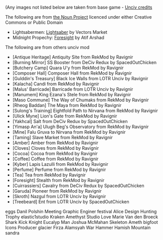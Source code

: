 
(Any images not listed below are taken from base game - [Unciv credits](https://github.com/yairm210/Unciv/blob/master/docs/Credits.md)

The following are from [the Noun Project](https://thenounproject.com) licenced under either Creative Commons or Public Domain
* Lightsabermen: [Lightsaber](https://thenounproject.com/icon/lightsaber-1933705/) by Vectors Market
* Midnight Propechy: [Foresight](https://thenounproject.com/term/foresight/3293552/) by Atif Arshad

The following are from others unciv mod
* [Antique Heritage] Antiquity Site from RekMod by Ravignir
* [Burning Mirror] SS Booster from DeCiv Redux by SpacedOutChicken
* [Butchery Camp] Quara U'y from RekMod by Ravignir
* [Composer Hall] Composer Hall from RekMod by Ravignir
* [Gulddin's Treasury] Black Ice Walls from LOTR Unciv by Ravignir
* [Kalacha] Candi from RekMod by Ravignir
* [Malus' Barricade] Barricade from LOTR Unciv by Ravignir
* [Manumem] King Ezana's Stele from RekMod by Ravignir
* [Maso Commune] The Way of Chumaks from RekMod by Ravignir
* [Rheog Baddan] The Maya from RekMod by Ravignir
* [Sulong's Training] Eightfold Path to Nirvana from RekMod by Ravignir
* [Ulick Myne] Lion's Gate from RekMod by Ravignir
* [Yakhcal] Salt from DeCiv Redux by SpacedOutChicken
* [Yimasp An'a] Ulugh Beg's Observatory from RekMod by Ravignir
* [Mine] Falu Gruva to Nirvana from RekMod by Ravignir
* [Taming] Slave Market from RekMod by Ravignir
* [Amber] Amber from RekMod by Ravignir
* [Cloves] Cloves from RekMod by Ravignir
* [Cocoa] Cocoa from RekMod by Ravignir
* [Coffee] Coffee from RekMod by Ravignir
* [Kyber] Lapis Lazulli from RekMod by Ravignir
* [Perfume] Perfume from RekMod by Ravignir
* [Tea] Tea from RekMod by Ravignir
* [Foresight] Stealth from RekMod by Ravignir
* [Cuirrassiers] Cavalry from DeCiv Redux by SpacedOutChicken
* [Garuda] Pioneer from RekMod by Ravignir
* [Skroth] Nazgul from LOTR Unciv by Ravignir
* [Treebeard] Ent from LOTR Unciv by SpacedOutChicken


eggs Danil Polshin
Meeting Graphic Enginer
festival Alice Design
Hunting Trophy elastic1studio
Kraken Amethyst Studio
Love Marie Van den Broeck
Shark Kick
Knight Eucalyp
Man Joshua McMahan
Skeleton Ameth
bigfoot Icons Producer
glacier Firza Alamsyah
War Hammer Hamish
Mountain sandra

